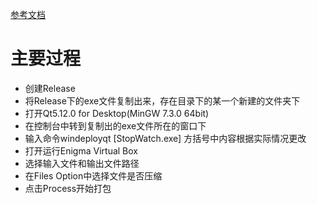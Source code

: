 [参考文档](https://blog.csdn.net/windsnow1/article/details/78004265)

# 主要过程

- 创建Release
- 将Release下的exe文件复制出来，存在目录下的某一个新建的文件夹下
- 打开Qt5.12.0 for Desktop(MinGW 7.3.0 64bit)
- 在控制台中转到复制出的exe文件所在的窗口下
- 输入命令windeployqt [StopWatch.exe] 方括号中内容根据实际情况更改
- 打开运行Enigma Virtual Box
- 选择输入文件和输出文件路径
- 在Files Option中选择文件是否压缩
- 点击Process开始打包